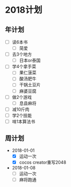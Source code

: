 # 2018计划

## 年计划

+ [ ] 读6本书
  + [ ] 简爱
+ [ ] 去3个地方
  + [ ] 日本or泰国
+ [ ] 学4个拿手菜
  + [ ] 果仁菠菜
  + [ ] 酸汤肥牛
  + [ ] 干锅土豆片
  + [ ] 麻婆豆腐
+ [ ] 做2个游戏
  + [ ] 息县麻将
+ [ ] 减10斤肉
+ [ ] 学2个技能
+ [ ] 啃1本算法书

## 周计划

+ 2018-01-01
  + [x] 运动一次
  + [x] cocos creator重写2048
+ 2018-01-08
  + [ ] 运动一次
  + [ ] 麻将跑通